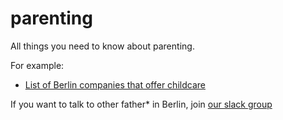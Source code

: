 # parenting

All things you need to know about parenting.

For example:

* [List of Berlin companies that offer childcare](berlin_childcare.md)

If you want to talk to other father* in Berlin, join
[our slack group](http://dadaberlin.herokuapp.com)

